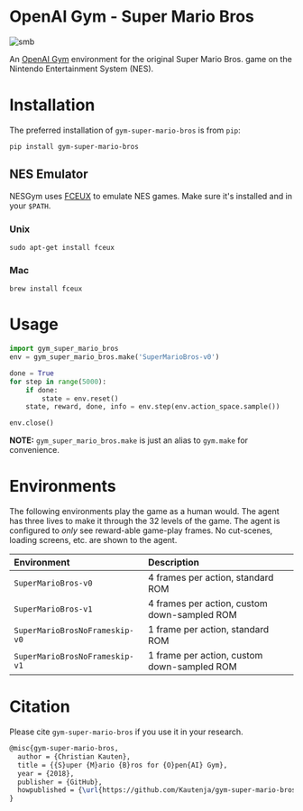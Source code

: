 # OpenAI Gym - Super Mario Bros

![smb](https://user-images.githubusercontent.com/2184469/39209488-854e960c-47cb-11e8-9e66-ddadcb0d7874.png)

An [OpenAI Gym](https://github.com/openai/gym) environment for the original
Super Mario Bros. game on the Nintendo Entertainment System (NES).

# Installation

The preferred installation of `gym-super-mario-bros` is from `pip`:

```shell
pip install gym-super-mario-bros
```

## NES Emulator

NESGym uses [FCEUX](http://www.fceux.com/web/home.html) to emulate NES games.
Make sure it's installed and in your `$PATH`.

### Unix

```shell
sudo apt-get install fceux
```

### Mac

```shell
brew install fceux
```

# Usage

```python
import gym_super_mario_bros
env = gym_super_mario_bros.make('SuperMarioBros-v0')

done = True
for step in range(5000):
    if done:
        state = env.reset()
    state, reward, done, info = env.step(env.action_space.sample())

env.close()
```

**NOTE:** `gym_super_mario_bros.make` is just an alias to `gym.make` for
convenience.

# Environments

The following environments play the game as a human would. The agent has
three lives to make it through the 32 levels of the game. The agent is
configured to _only_ see reward-able game-play frames. No cut-scenes, loading
screens, etc. are shown to the agent.

| Environment                    | Description                                      |
|:-------------------------------|:-------------------------------------------------|
| `SuperMarioBros-v0`            | 4 frames per action, standard ROM                |
| `SuperMarioBros-v1`            | 4 frames per action, custom down-sampled ROM     |
| `SuperMarioBrosNoFrameskip-v0` | 1 frame per action, standard ROM                 |
| `SuperMarioBrosNoFrameskip-v1` | 1 frame per action, custom down-sampled ROM      |

# Citation

Please cite `gym-super-mario-bros` if you use it in your research.

```tex
@misc{gym-super-mario-bros,
  author = {Christian Kauten},
  title = {{S}uper {M}ario {B}ros for {O}pen{AI} Gym},
  year = {2018},
  publisher = {GitHub},
  howpublished = {\url{https://github.com/Kautenja/gym-super-mario-bros}},
}
```
